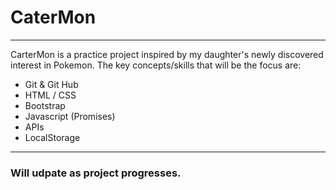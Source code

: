 # CaterMon
___

CarterMon is a practice project inspired by my daughter's newly discovered interest in Pokemon. The key concepts/skills that will be the focus are:
+ Git & Git Hub
+ HTML / CSS
+ Bootstrap
+ Javascript (Promises)
+ APIs
+ LocalStorage

____
### Will udpate as project progresses. 